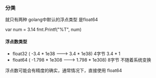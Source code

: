 ### 分类
就只有两种
golang中默认的浮点类型 是float64

var num = 3.14
fmt.Printf("%T", num)


#### 浮点数类型
- float32 ( -3.4 * 1e38    --->   3.4 * 1e38)   4字节  3.4 * 1 
- float64 ( -1.798 * 1e308 ---> 1.798 * 1e308)  8字节 不随着系统变换


浮点数可能会有精度的确实，通常情况下，直接使用 float64
